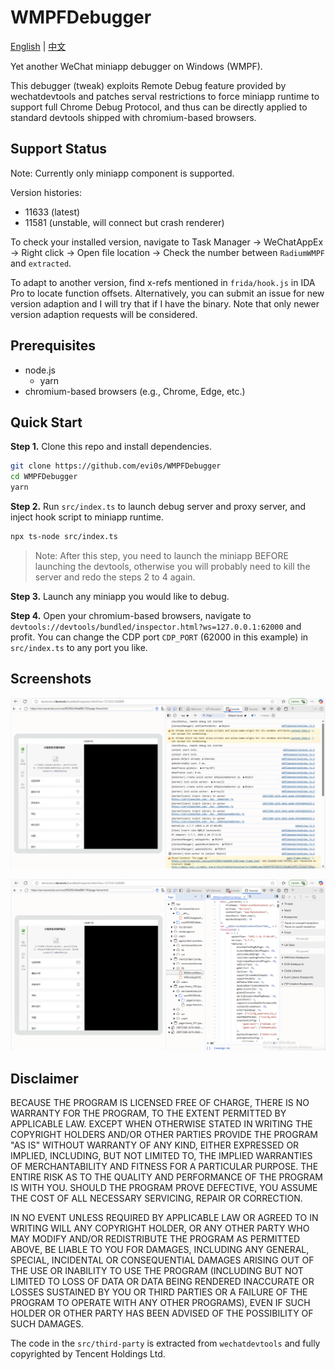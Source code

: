 # WMPFDebugger

[English](README.md) | [中文](README.zh.md)

Yet another WeChat miniapp debugger on Windows (WMPF).

This debugger (tweak) exploits Remote Debug feature provided by wechatdevtools and patches serval restrictions to force miniapp runtime to support full Chrome Debug Protocol, and thus can be directly applied to standard devtools shipped with chromium-based browsers.


## Support Status

Note: Currently only miniapp component is supported.

Version histories:

* 11633 (latest)
* 11581 (unstable, will connect but crash renderer)

To check your installed version, navigate to Task Manager -> WeChatAppEx -> Right click -> Open file location -> Check the number between `RadiumWMPF` and `extracted`.

To adapt to another version, find x-refs mentioned in `frida/hook.js` in IDA Pro to locate function offsets. Alternatively, you can submit an issue for new version adaption and I will try that if I have the binary. Note that only newer version adaption requests will be considered.


## Prerequisites

* node.js
    - yarn
* chromium-based browsers (e.g., Chrome, Edge, etc.)

## Quick Start

**Step 1.** Clone this repo and install dependencies.

```bash
git clone https://github.com/evi0s/WMPFDebugger
cd WMPFDebugger
yarn
```

**Step 2.** Run `src/index.ts` to launch debug server and proxy server, and inject hook script to miniapp runtime.

```bash
npx ts-node src/index.ts
```

> Note: After this step, you need to launch the miniapp BEFORE launching the devtools, otherwise you will probably need to kill the server and redo the steps 2 to 4 again.

**Step 3.** Launch any miniapp you would like to debug.

**Step 4.** Open your chromium-based browsers, navigate to `devtools://devtools/bundled/inspector.html?ws=127.0.0.1:62000` and profit. You can change the CDP port `CDP_PORT` (62000 in this example) in `src/index.ts` to any port you like.

## Screenshots

![Console in DevTools](screenshots/console.png)

![Sources in DevTools](screenshots/sources.png)

## Disclaimer

BECAUSE THE PROGRAM IS LICENSED FREE OF CHARGE, THERE IS NO WARRANTY FOR THE PROGRAM, TO THE EXTENT PERMITTED BY APPLICABLE LAW.  EXCEPT WHEN OTHERWISE STATED IN WRITING THE COPYRIGHT HOLDERS AND/OR OTHER PARTIES PROVIDE THE PROGRAM "AS IS" WITHOUT WARRANTY OF ANY KIND, EITHER EXPRESSED OR IMPLIED, INCLUDING, BUT NOT LIMITED TO, THE IMPLIED WARRANTIES OF MERCHANTABILITY AND FITNESS FOR A PARTICULAR PURPOSE.  THE ENTIRE RISK AS TO THE QUALITY AND PERFORMANCE OF THE PROGRAM IS WITH YOU.  SHOULD THE PROGRAM PROVE DEFECTIVE, YOU ASSUME THE COST OF ALL NECESSARY SERVICING, REPAIR OR CORRECTION.

IN NO EVENT UNLESS REQUIRED BY APPLICABLE LAW OR AGREED TO IN WRITING WILL ANY COPYRIGHT HOLDER, OR ANY OTHER PARTY WHO MAY MODIFY AND/OR REDISTRIBUTE THE PROGRAM AS PERMITTED ABOVE, BE LIABLE TO YOU FOR DAMAGES, INCLUDING ANY GENERAL, SPECIAL, INCIDENTAL OR CONSEQUENTIAL DAMAGES ARISING OUT OF THE USE OR INABILITY TO USE THE PROGRAM (INCLUDING BUT NOT LIMITED TO LOSS OF DATA OR DATA BEING RENDERED INACCURATE OR LOSSES SUSTAINED BY YOU OR THIRD PARTIES OR A FAILURE OF THE PROGRAM TO OPERATE WITH ANY OTHER PROGRAMS), EVEN IF SUCH HOLDER OR OTHER PARTY HAS BEEN ADVISED OF THE POSSIBILITY OF SUCH DAMAGES.

The code in the `src/third-party` is extracted from `wechatdevtools` and fully copyrighted by Tencent Holdings Ltd.


